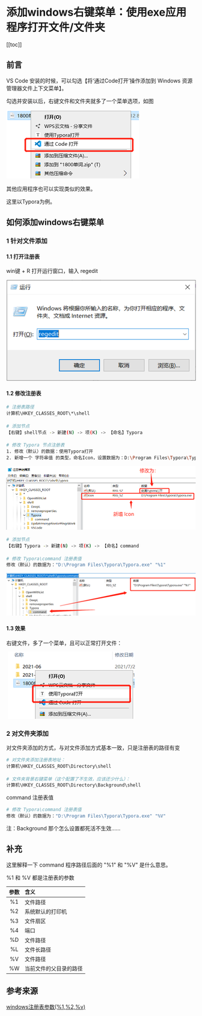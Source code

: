 # 添加windows右键菜单：使用exe应用程序打开文件/文件夹 

[[toc]]



## 前言

VS Code 安装的时候，可以勾选【将‘通过Code打开’操作添加到 Windows 资源管理器文件上下文菜单】。

勾选并安装以后，右键文件和文件夹就多了一个菜单选项，如图

![image](../images/1887659-20210812124913622-589971145.png)

 其他应用程序也可以实现类似的效果。

这里以Typora为例。



## 如何添加windows右键菜单

### 1 针对文件添加

#### 1.1 打开注册表

win键 + R 打开运行窗口，输入 regedit

![image](../images/1887659-20210812214159345-142288327.png)

#### 1.2 修改注册表

```bash
# 注册表路径
计算机\HKEY_CLASSES_ROOT\*\shell

# 添加节点
【右键】shell节点 -> 新建(N) -> 项(K) -> 【命名】Typora

# 修改 Typora 节点注册表
1. 修改（默认）的数据：使用Typora打开
2. 新增一个 字符串值 的类型，命名Icon，设置数据为：D:\Program Files\Typora\Typora.exe
```

![image](../images/1887659-20210812214615869-1192750991.png)

```bash
# 添加节点
【右键】Typora -> 新建(N) -> 项(K) -> 【命名】command

# 修改 Typora\command 注册表值
修改（默认）的数据为："D:\Program Files\Typora\Typora.exe" "%1"
```

![image](../images/1887659-20210812214944824-1491205176.png)

#### 1.3 效果

右键文件，多了一个菜单，且可以正常打开文件：

![image](../images/1887659-20210812215107073-167990187.png)



### 2 对文件夹添加

对文件夹添加的方式，与对文件添加方式基本一致，只是注册表的路径有变

```bash
# 对文件夹添加注册表地址：
计算机\HKEY_CLASSES_ROOT\Directory\shell

# 文件夹背景右键菜单（这个配置了不生效，应该还少什么）：
计算机\HKEY_CLASSES_ROOT\Directory\Background\shell
```

command 注册表值

```bash
# 修改 Typora\command 注册表值
修改（默认）的数据为："D:\Program Files\Typora\Typora.exe" "%V"
```

注：Background 那个怎么设置都死活不生效……



## 补充

这里解释一下 command 程序路径后面的 "%1" 和 "%V" 是什么意思。

%1 和 %V 都是注册表的参数

| 参数 | 含义                   |
| :--: | :--------------------- |
|  %1  | 文件路径               |
|  %2  | 系统默认的打印机       |
|  %3  | 文件扇区               |
|  %4  | 端口                   |
|  %D  | 文件路径               |
|  %L  | 文件长路径             |
|  %V  | 文件路径               |
|  %W  | 当前文件的父目录的路径 |



## 参考来源

[windows注册表参数(%1,%2,%v)](https://blog.csdn.net/apkjdk/article/details/105589987)